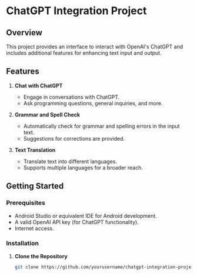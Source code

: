 # ChatGPT Integration Project

## Overview

This project provides an interface to interact with OpenAI's ChatGPT and includes additional features for enhancing text input and output. 

## Features

1. **Chat with ChatGPT**
   - Engage in conversations with ChatGPT.
   - Ask programming questions, general inquiries, and more.

2. **Grammar and Spell Check**
   - Automatically check for grammar and spelling errors in the input text.
   - Suggestions for corrections are provided.

3. **Text Translation**
   - Translate text into different languages.
   - Supports multiple languages for a broader reach.

## Getting Started

### Prerequisites

- Android Studio or equivalent IDE for Android development.
- A valid OpenAI API key (for ChatGPT functionality).
- Internet access.

### Installation

1. **Clone the Repository**

   ```bash
   git clone https://github.com/yourusername/chatgpt-integration-project.git
